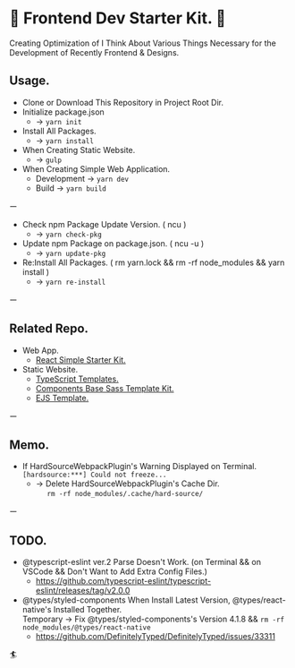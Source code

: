 # 🎺 Frontend Dev Starter Kit. 🎺

Creating Optimization of I Think About Various Things Necessary for the Development of Recently Frontend & Designs.

## Usage.
- Clone or Download This Repository in Project Root Dir.
- Initialize package.json
  - -> `yarn init`
- Install All Packages.
  - -> `yarn install`
- When Creating Static Website.
  - -> `gulp`
- When Creating Simple Web Application.
  - Development -> `yarn dev`
  - Build -> `yarn build`

ー

- Check npm Package Update Version. ( ncu )
  - -> `yarn check-pkg`
- Update npm Package on package.json. ( ncu -u )
  - -> `yarn update-pkg`
- Re:Install All Packages. ( rm yarn.lock && rm -rf node_modules && yarn install )
  - -> `yarn re-install`

ー

## Related Repo.  
- Web App.  
  - [React Simple Starter Kit.](https://github.com/kojiyamauchi/react-simple-starter-kit)  
- Static Website.  
  - [TypeScript Templates.](https://github.com/kojiyamauchi/typescript-templates)
  - [Components Base Sass Template Kit.](https://github.com/kojiyamauchi/component-base-sass-template-kit)
  - [EJS Template.](https://github.com/kojiyamauchi/ejs-template-kit)  

ー  

## Memo.
- If HardSourceWebpackPlugin's Warning Displayed on Terminal.  
`[hardsource:***] Could not freeze...`  
  - -> Delete HardSourceWebpackPlugin's Cache Dir.  
  &nbsp;&nbsp;&nbsp;&nbsp;&nbsp;`rm -rf node_modules/.cache/hard-source/`  

ー

## TODO.
- @typescript-eslint ver.2 Parse Doesn't Work. (on Terminal && on VSCode && Don't Want to Add Extra Config Files.)
  - <https://github.com/typescript-eslint/typescript-eslint/releases/tag/v2.0.0>  
- @types/styled-components When Install Latest Version, @types/react-native's Installed Together.  
  Temporary -> Fix @types/styled-components's Version 4.1.8 && `rm -rf node_modules/@types/react-native`
  - <https://github.com/DefinitelyTyped/DefinitelyTyped/issues/33311>  

🏄‍
